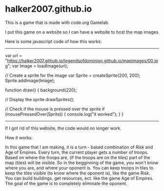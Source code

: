 # halker2007.github.io
This is a game that is made with code.org Gamelab.

I put this game on a website so I can have a website to host the map images

Here is some javascript code of how this works:

-------------------------

var url = "https://halker2007.github.io/legendsofdominion.github.io/mapimages/00.jpg";
var Image = loadImage(url);

// Create a sprite for the image
var Sprite = createSprite(200, 200);
Sprite.addImage(Image);

function draw() {
  background(220);
  
  // Display the sprite
  drawSprites();
  
  // Check if the mouse is pressed over the sprite
  if (mousePressedOver(Sprite)) {
    console.log("it worked");
  }
}

---------------------------

If I got rid of this website, the code would no longer work. 

How it works:

In this game that I am making, it is a turn - based combination of Risk and Age of Empires.
Every turn, the current player gets a number of troops.
Based on where the troops are, (if the troops are on the tiles) part of the map (tiles) will be visible.
So in the begginning of the game, you won't know where you are, and where your oponent is.
You can keep troops in tiles to keep the tiles visible (to know where the oponent is), like the game Risk.
You can build buildings, get resources, ect. like the game Age of Empires.
The goal of the game is to completely eliminate the oponent.
